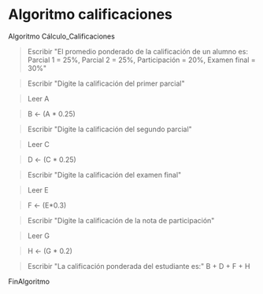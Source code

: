 # Algoritmo calificaciones 

Algoritmo Cálculo_Calificaciones

> Escribir "El promedio ponderado de la calificación de un alumno es: Parcial 1 = 25%, Parcial 2 = 25%, Participación = 20%, Examen final = 30%"

> Escribir "Digite la calificación del primer parcial"

> Leer A

> B <- (A * 0.25)

> Escribir "Digite la calificación del segundo parcial" 

> Leer C

> D <- (C * 0.25)

> Escribir "Digite la calificación del examen final"

> Leer E

> F <- (E*0.3)

>  Escribir "Digite la calificación de la nota de participación"

> Leer G

> H <- (G * 0.2)

> Escribir "La calificación ponderada del estudiante es:" B + D + F + H

FinAlgoritmo
